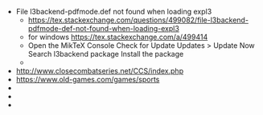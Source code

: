 - File l3backend-pdfmode.def not found when loading expl3
	- https://tex.stackexchange.com/questions/499082/file-l3backend-pdfmode-def-not-found-when-loading-expl3
	- for windows https://tex.stackexchange.com/a/499414
	- Open the MikTeX Console
	  Check for Update
	  Updates > Update Now
	  Search l3backend package
	  Install the package
	-
- http://www.closecombatseries.net/CCS/index.php
- https://www.old-games.com/games/sports
-
-
-